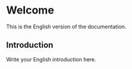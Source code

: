 # Welcome

This is the English version of the documentation.

## Introduction

Write your English introduction here. 